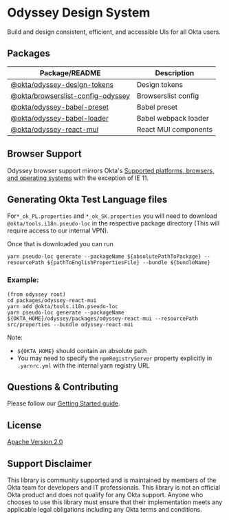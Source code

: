 # Odyssey Design System

Build and design consistent, efficient, and accessible UIs for all Okta users.

## Packages

| Package/README                                                                                                                  | Description          |
| ------------------------------------------------------------------------------------------------------------------------------- | -------------------- |
| [@okta/odyssey-design-tokens](https://github.com/okta/odyssey/blob/master/packages/odyssey-design-tokens/README.md)             | Design tokens        |
| [@okta/browserslist-config-odyssey](https://github.com/okta/odyssey/blob/master/packages/browserslist-config-odyssey/README.md) | Browserslist config  |
| [@okta/odyssey-babel-preset](https://github.com/okta/odyssey/blob/master/packages/odyssey-babel-preset/README.md)               | Babel preset         |
| [@okta/odyssey-babel-loader](https://github.com/okta/odyssey/blob/master/packages/odyssey-babel-loader/README.md)               | Babel webpack loader |
| [@okta/odyssey-react-mui](https://github.com/okta/odyssey/blob/master/packages/odyssey-react-mui/README.md)                     | React MUI components |

## Browser Support

Odyssey browser support mirrors Okta's [Supported platforms, browsers, and operating systems](https://help.okta.com/en/prod/Content/Topics/Miscellaneous/Platforms_Browser_OS_Support.htm) with the exception of IE 11.

## Generating Okta Test Language files

For`*_ok_PL.properties` and `*_ok_SK.properties` you will need to download `@okta/tools.i18n.pseudo-loc` in the respective package directory (This will require access to our internal VPN).

Once that is downloaded you can run

```
yarn pseudo-loc generate --packageName ${absolutePathToPackage} --resourcePath ${pathToEnglishPropertiesFile} --bundle ${bundleName}
```

### Example:

```
(from odyssey root)
cd packages/odyssey-react-mui
yarn add @okta/tools.i18n.pseudo-loc
yarn pseudo-loc generate --packageName ${OKTA_HOME}/odyssey/packages/odyssey-react-mui --resourcePath src/properties --bundle odyssey-react-mui
```

Note:

- `${OKTA_HOME}` should contain an absolute path
- You may need to specify the `npmRegistryServer` property explicitly in `.yarnrc.yml` with the internal yarn registry URL

## Questions & Contributing

Please follow our [Getting Started guide](https://odyssey-storybook.okta.design/?path=/docs/contributing-getting-started--docs).

## License

[Apache Version 2.0](https://github.com/okta/odyssey/blob/master/LICENSE)

## Support Disclaimer

This library is community supported and is maintained by members of the Okta team for developers and IT professionals.
This library is not an official Okta product and does not qualify for any Okta support. Anyone who chooses to use this
library must ensure that their implementation meets any applicable legal obligations including any Okta terms and conditions.
